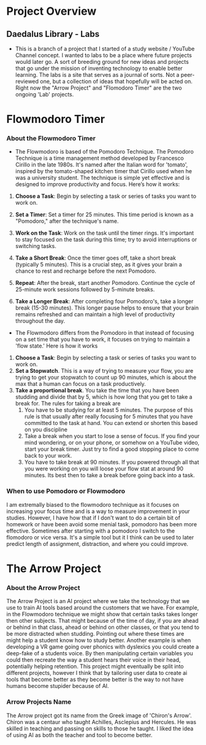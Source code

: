 
# Project Overview

## Daedalus Library - Labs
- This is a branch of a project that I started of a study website / YouTube Channel concept. I wanted to labs to be a place where future projects would later go. A sort of breeding ground for new ideas and projects that go under the mission of inventing technology to enable better learning. The labs is a site that serves as a journal of sorts. Not a peer-reviewed one, but a collection of ideas that hopefully will be acted on. Right now the "Arrow Project" and "Flomodoro Timer" are the two ongoing 'Lab' projects.



# Flowmodoro Timer

### About the Flowmodoro Timer

- The Flowmodoro is based of the Pomodoro Technique. The Pomodoro Technique is a time management method developed by Francesco Cirillo in the late 1980s. It's named after the Italian word for 'tomato', inspired by the tomato-shaped kitchen timer that Cirillo used when he was a university student. The technique is simple yet effective and is designed to improve productivity and focus. Here’s how it works:

1. **Choose a Task**: Begin by selecting a task or series of tasks you want to work on.
    
2. **Set a Timer**: Set a timer for 25 minutes. This time period is known as a "Pomodoro," after the technique's name.
    
3. **Work on the Task**: Work on the task until the timer rings. It's important to stay focused on the task during this time; try to avoid interruptions or switching tasks.
    
4. **Take a Short Break**: Once the timer goes off, take a short break (typically 5 minutes). This is a crucial step, as it gives your brain a chance to rest and recharge before the next Pomodoro.
    
5. **Repeat**: After the break, start another Pomodoro. Continue the cycle of 25-minute work sessions followed by 5-minute breaks.
    
6. **Take a Longer Break**: After completing four Pomodoro's, take a longer break (15-30 minutes). This longer pause helps to ensure that your brain remains refreshed and can maintain a high level of productivity throughout the day.

- The Flowmodoro differs from the Pomodoro in that instead of focusing on a set time that you have to work, it focuses on trying to maintain a 'flow state.' Here is how it works
1.  **Choose a Task**: Begin by selecting a task or series of tasks you want to work on.
2. **Set a Stopwatch**. This is a way of trying to measure your flow, you are trying to get your stopwatch to count up 90 minutes, which is about the max that a human can focus on a task productively.
3. **Take a proportional break**. You take the time that you have been studding and divide that by 5, which is how long that you get to take a break for. The rules for taking a break are 
	1. You have to be studying for at least 5 minutes. The purpose of this rule is that usually after really focusing for 5 minutes that you have committed to the task at hand. You can extend or shorten this based on you discipline
	2. Take a break when you start to lose a sense of focus. If you find your mind wondering, or on your phone, or somehow on a YouTube video, start your break timer. Just try to find a good stopping place to come back to your work.
	3. You have to take break at 90 minutes. If you powered through all that you were working on you will loose your flow stat at around 90 minutes. Its best then to take a break before going back into a task.

### When to use Pomodoro or Flowmodoro

I am extremally biased to the flowmodoro technique as it focuses on increasing your focus time and is a way to measure improvement in your studies. However, I have how that if I don't want to do a certain bit of homework or have been avoid some menial task, pomodoro has been more effective. Sometimes after starting with a pomodoro I switch to the flomodoro or vice versa. It's a simple tool but it I think can be used to later predict length of assignment, distraction, and where you could improve.



# The Arrow Project

### About the Arrow Project

The Arrow Project is an AI project where we take the technology that we use to train AI tools based around the customers that we have. For example, in the Flowmodoro technique we might show that certain tasks takes longer then other subjects. That might because of the time of day, if you are ahead or behind in that class, ahead or behind on other classes, or that you tend to be more distracted when studding.  Pointing out where these times are might help a student know how to study better. Another example is when developing a VR game going over phonics with dyslexics you could create a deep-fake of a students voice. By then manipulating certain variables you could then recreate the way a student hears their voice in their head, potentially helping retention. This project might eventually be split into different projects, however I think that by tailoring user data to create ai tools that become better as they become better is the way to not have humans become stupider because of AI. 

### Arrow Projects Name

The Arrow project got its name from the Greek image of 'Chiron's Arrow'. Chiron was a centaur who taught Achilles, Asclepius and Hercules. He was skilled in teaching and passing on skills to those he taught. I liked the idea of using AI as both the teacher and tool to become better. 
